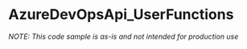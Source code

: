 # AzureDevOpsApi_UserFunctions
_NOTE: This code sample is as-is and not intended for production use_


